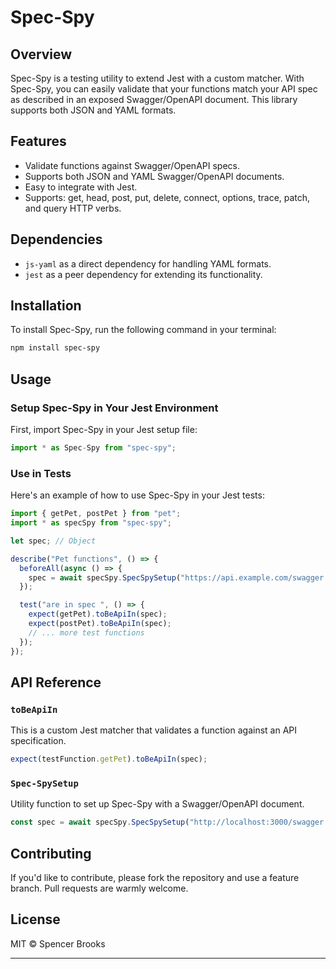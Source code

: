 # Spec-Spy

## Overview

Spec-Spy is a testing utility to extend Jest with a custom matcher. With Spec-Spy, you can easily validate that your functions match your API spec as described in an exposed Swagger/OpenAPI document. This library supports both JSON and YAML formats.

## Features

- Validate functions against Swagger/OpenAPI specs.
- Supports both JSON and YAML Swagger/OpenAPI documents.
- Easy to integrate with Jest.
- Supports: get, head, post, put, delete, connect, options, trace, patch, and query HTTP verbs.

## Dependencies

- `js-yaml` as a direct dependency for handling YAML formats.
- `jest` as a peer dependency for extending its functionality.

## Installation

To install Spec-Spy, run the following command in your terminal:

```bash
npm install spec-spy
```

## Usage

### Setup Spec-Spy in Your Jest Environment

First, import Spec-Spy in your Jest setup file:

```typescript
import * as Spec-Spy from "spec-spy";
```

### Use in Tests

Here's an example of how to use Spec-Spy in your Jest tests:

```typescript
import { getPet, postPet } from "pet";
import * as specSpy from "spec-spy";

let spec; // Object

describe("Pet functions", () => {
  beforeAll(async () => {
    spec = await specSpy.SpecSpySetup("https://api.example.com/swagger.json"); // or .../swagger.yaml
  });

  test("are in spec ", () => {
    expect(getPet).toBeApiIn(spec);
    expect(postPet).toBeApiIn(spec);
    // ... more test functions
  });
});
```

## API Reference

### `toBeApiIn`

This is a custom Jest matcher that validates a function against an API specification.

```typescript
expect(testFunction.getPet).toBeApiIn(spec);
```

### `Spec-SpySetup`

Utility function to set up Spec-Spy with a Swagger/OpenAPI document.

```typescript
const spec = await specSpy.SpecSpySetup("http://localhost:3000/swagger.json");
```

## Contributing

If you'd like to contribute, please fork the repository and use a feature branch. Pull requests are warmly welcome.

## License

MIT © Spencer Brooks

---
